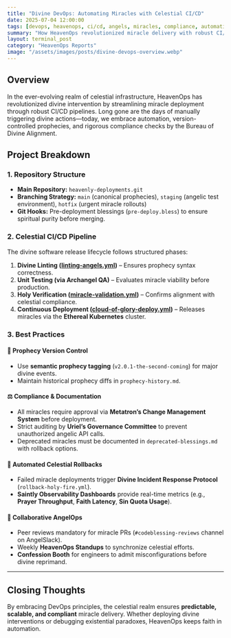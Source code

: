 ```yaml
---
title: "Divine DevOps: Automating Miracles with Celestial CI/CD"
date: 2025-07-04 12:00:00
tags: [devops, heavenops, ci/cd, angels, miracles, compliance, automation, metatron, uriel]
summary: "How HeavenOps revolutionized miracle delivery with robust CI/CD, compliance, and automation."
layout: terminal_post
category: "HeavenOps Reports"
image: "/assets/images/posts/divine-devops-overview.webp"
---
```


## **Overview**
In the ever-evolving realm of celestial infrastructure, HeavenOps has revolutionized divine intervention by streamlining miracle deployment through robust CI/CD pipelines. Long gone are the days of manually triggering divine actions—today, we embrace automation, version-controlled prophecies, and rigorous compliance checks by the Bureau of Divine Alignment.

## **Project Breakdown**
### **1. Repository Structure**
- **Main Repository:** `heavenly-deployments.git`
- **Branching Strategy:** `main` (canonical prophecies), `staging` (angelic test environment), `hotfix` (urgent miracle rollouts)
- **Git Hooks:** Pre-deployment blessings (`pre-deploy.bless`) to ensure spiritual purity before merging.

### **2. Celestial CI/CD Pipeline**
The divine software release lifecycle follows structured phases:
1. **Divine Linting ([linting-angels.yml](/divine-devops/assets/misc/linting-angels.yml))** – Ensures prophecy syntax correctness.
2. **Unit Testing (via Archangel QA)** – Evaluates miracle viability before production.
3. **Holy Verification ([miracle-validation.yml](/divine-devops/assets/misc/miracle-validation.yml))** – Confirms alignment with celestial compliance.
4. **Continuous Deployment ([cloud-of-glory-deploy.yml](/divine-devops/assets/misc/cloud-of-glory-deploy.yml))** – Releases miracles via the **Ethereal Kubernetes** cluster.

### **3. Best Practices**
#### 📜 **Prophecy Version Control**
- Use **semantic prophecy tagging** (`v2.0.1-the-second-coming`) for major divine events.
- Maintain historical prophecy diffs in `prophecy-history.md`.

#### ⚖️ **Compliance & Documentation**
- All miracles require approval via **Metatron’s Change Management System** before deployment.
- Strict auditing by **Uriel’s Governance Committee** to prevent unauthorized angelic API calls.
- Deprecated miracles must be documented in `deprecated-blessings.md` with rollback options.

#### 🔄 **Automated Celestial Rollbacks**
- Failed miracle deployments trigger **Divine Incident Response Protocol** (`rollback-holy-fire.yml`).
- **Saintly Observability Dashboards** provide real-time metrics (e.g., **Prayer Throughput**, **Faith Latency**, **Sin Quota Usage**).

#### 🤝 **Collaborative AngelOps**
- Peer reviews mandatory for miracle PRs (`#codeblessing-reviews` channel on AngelSlack).
- Weekly **HeavenOps Standups** to synchronize celestial efforts.
- **Confession Booth** for engineers to admit misconfigurations before divine reprimand.

---

## **Closing Thoughts**
By embracing DevOps principles, the celestial realm ensures **predictable, scalable, and compliant** miracle delivery. Whether deploying divine interventions or debugging existential paradoxes, HeavenOps keeps faith in automation.